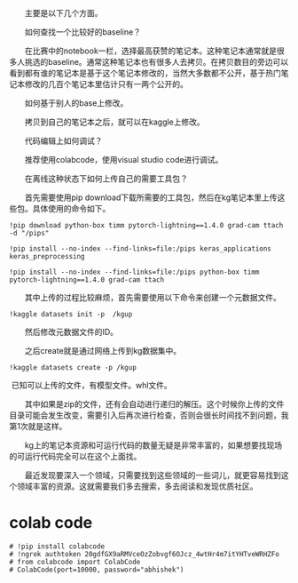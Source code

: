 　　主要是以下几个方面。

　　如何查找一个比较好的baseline？

　　在比赛中的notebook一栏，选择最高获赞的笔记本。这种笔记本通常就是很多人挑选的baseline。通常这种笔记本也有很多人去拷贝。在拷贝数目的旁边可以看到都有谁的笔记本是基于这个笔记本修改的，当然大多数都不公开，基于热门笔记本修改的几百个笔记本里估计只有一两个公开的。

　　如何基于别人的base上修改。

　　拷贝到自己的笔记本之后，就可以在kaggle上修改。

　　代码编辑上如何调试？

　　推荐使用colabcode，使用visual studio code进行调试。

　　在离线这种状态下如何上传自己的需要工具包？

　　首先需要使用pip download下载所需要的工具包，然后在kg笔记本里上传这些包。具体使用的命令如下。

```
!pip download python-box timm pytorch-lightning==1.4.0 grad-cam ttach -d "/pips"
```

```
!pip install --no-index --find-links=file:/pips keras_applications keras_preprocessing
```
```
!pip install --no-index --find-links=file:/pips python-box timm pytorch-lightning==1.4.0 grad-cam ttach
```

　　其中上传的过程比较麻烦，首先需要使用以下命令来创建一个元数据文件。

```
!kaggle datasets init -p  /kgup 
```

　　然后修改元数据文件的ID。

　　之后create就是通过网络上传到kg数据集中。

```
!kaggle datasets create -p /kgup
```

​		已知可以上传的文件，有模型文件。whl文件。

　　其中如果是zip的文件，还有会自动进行递归的解压。这个时候你上传的文件目录可能会发生改变，需要引入后再次进行检查，否则会很长时间找不到问题，我第1次就是这样。


　　kg上的笔记本资源和可运行代码的数量无疑是非常丰富的，如果想要找现场的可运行代码完全可以在这个上面找。

　　最近发现要深入一个领域，只需要找到这些领域的一些词儿，就更容易找到这个领域丰富的资源。这就需要我们多去搜索，多去阅读和发现优质社区。

# colab code

```
# !pip install colabcode
# !ngrok authtoken 20gdfGX9aRMVceOzZobvgf6OJcz_4wtHr4m7itYHTveWRHZFo
# from colabcode import ColabCode
# ColabCode(port=10000, password="abhishek")
```



